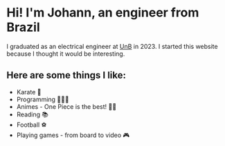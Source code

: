 # Hi! I'm Johann, an engineer from Brazil

I graduated as an electrical engineer at [UnB](https://unb.br) in 2023. I started this website because I thought it would be interesting.

## Here are some things I like:

- Karate 🥋
- Programming 👨🏼‍💻
- Animes - One Piece is the best! 🏴‍☠️
- Reading 📚
- Football ⚽️
- Playing games - from board to video 🎮

<style>
  h1 {
    color: theme("colors.primary.DEFAULT");
  }
</style>
